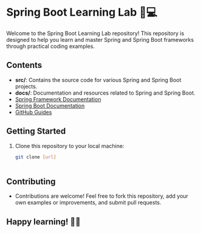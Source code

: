 # Spring Boot Learning Lab 🌱💻
 
Welcome to the Spring Boot Learning Lab repository! This repository is designed to help you learn and master Spring and Spring Boot frameworks through practical coding examples. 

## Contents
- **src/**: Contains the source code for various Spring and Spring Boot projects.
- **docs/**: Documentation and resources related to Spring and Spring Boot.
- [Spring Framework Documentation](https://spring.io/projects/spring-framework)
- [Spring Boot Documentation](https://spring.io/projects/spring-boot)
- [GitHub Guides](https://guides.github.com/)


## Getting Started
1. Clone this repository to your local machine:   
   ```bash
   git clone [url]
 
## Contributing   
- Contributions are welcome! Feel free to fork this repository, add your own examples or improvements, and submit pull requests.

## Happy learning! 🚀✨
